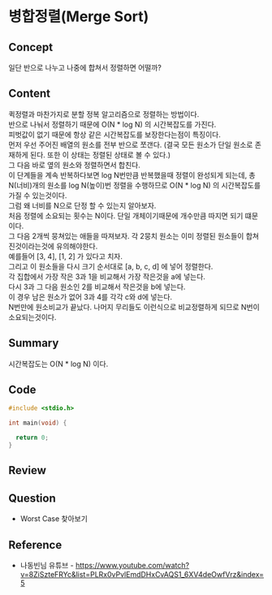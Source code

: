 # 병합정렬(Merge Sort)

## Concept
일단 반으로 나누고 나중에 합쳐서 정렬하면 어떨까?
## Content
퀵정렬과 마찬가지로 분할 정복 알고리즘으로 정렬하는 방법이다. <br>
반으로 나눠서 정렬하기 때문에 O(N * log N) 의 시간복잡도를 가진다. <br>
피벗값이 없기 때문에 항상 같은 시간복잡도를 보장한다는점이 특징이다. <br>
먼저 우선 주어진 배열의 원소를 전부 반으로 쪼갠다. (결국 모든 원소가 단일 원소로 존재하게 된다. 또한 이 상태는 정렬된 상태로 볼 수 있다.) <br>
그 다음 바로 옆의 원소와 정렬하면서 합친다. <br>
이 단계들을 계속 반복하다보면 log N번만큼 반복했을때 정렬이 완성되게 되는데, 총 N(너비)개의 원소를 log N(높이)번 정렬을 수행하므로 O(N * log N) 의 시간복잡도를 가질 수 있는것이다.<br>
그럼 왜 너비를 N으로 단정 할 수 있는지 알아보자.<br>
처음 정렬에 소요되는 횟수는 N이다. 단일 개체이기때문에 개수만큼 따지면 되기 떄문이다.<br>
그 다음 2개씩 뭉쳐있는 애들을 따져보자. 각 2뭉치 원소는 이미 정렬된 원소들이 합쳐진것이라는것에 유의해야한다.<br>
예를들어 [3, 4], [1, 2] 가 있다고 치자.<br>
그리고 이 원소들을 다시 크기 순서대로 [a, b, c, d] 에 넣어 정렬한다.<br>
각 집합에서 가장 작은 3과 1을 비교해서 가장 작은것을 a에 넣는다.<br>
다시 3과 그 다음 원소인 2를 비교해서 작은것을 b에 넣는다.<br>
이 경우 남은 원소가 없어 3과 4를 각각 c와 d에 넣는다.<br>
N번만에 원소비교가 끝났다. 나머지 무리들도 이런식으로 비교정렬하게 되므로 N번이 소요되는것이다.
## Summary
시간복잡도는 O(N * log N) 이다. <br>
## Code
``` C++
#include <stdio.h>

int main(void) {

  return 0;
}
```
## Review

## Question
* Worst Case 찾아보기
## Reference
* 나동빈님 유튜브 - https://www.youtube.com/watch?v=8ZiSzteFRYc&list=PLRx0vPvlEmdDHxCvAQS1_6XV4deOwfVrz&index=5